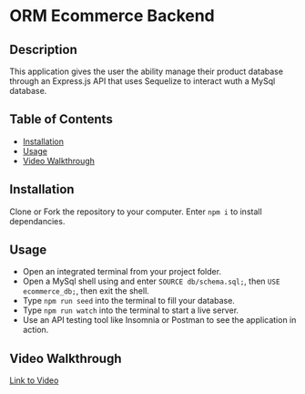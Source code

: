 # ORM Ecommerce Backend

## Description

This application gives the user the ability manage their product database through an Express.js API that uses Sequelize to interact wuth a MySql database.

## Table of Contents

- [Installation](#installation)
- [Usage](#usage)
- [Video Walkthrough](#screenshot)

## Installation

Clone or Fork the repository to your computer. Enter `npm i` to install dependancies.

## Usage

- Open an integrated terminal from your project folder.
- Open a MySql shell using and enter `SOURCE db/schema.sql;`, then `USE ecommerce_db;`, then exit the shell.
- Type `npm run seed` into the terminal to fill your database.
- Type `npm run watch` into the terminal to start a live server.
- Use an API testing tool like Insomnia or Postman to see the application in action.

## Video Walkthrough

[Link to Video](https://drive.google.com/file/d/1w0st-yVsrDiO9IGUJHBTXUOCUhgteo97/view)
